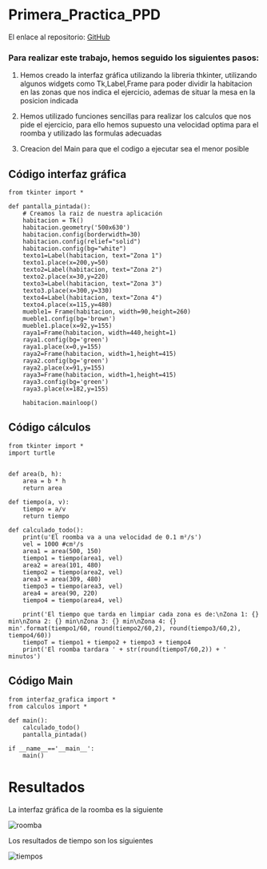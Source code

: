 # Primera_Practica_PPD

El enlace al repositorio: [GitHub](https://github.com/migueliiin/Primera_Practica_PPD.git)
### Para realizar este trabajo, hemos seguido los siguientes pasos:
1. Hemos creado la interfaz gráfica utilizando la libreria thkinter, utilizando algunos widgets como
   Tk,Label,Frame para poder dividir la habitacion en las zonas que nos indica el ejercicio, ademas de situar la mesa 
   en la posicion indicada

2. Hemos utilizado funciones sencillas para realizar los calculos que nos pide el ejercicio,
   para ello hemos supuesto una velocidad optima para el roomba y utilizado las formulas adecuadas
   
3. Creacion del Main para que el codigo a ejecutar sea el menor posible


## Código interfaz gráfica
```
from tkinter import *

def pantalla_pintada():
    # Creamos la raiz de nuestra aplicación
    habitacion = Tk()
    habitacion.geometry('500x630')
    habitacion.config(borderwidth=30)
    habitacion.config(relief="solid")
    habitacion.config(bg="white")
    texto1=Label(habitacion, text="Zona 1")
    texto1.place(x=200,y=50)
    texto2=Label(habitacion, text="Zona 2")
    texto2.place(x=30,y=220)
    texto3=Label(habitacion, text="Zona 3")
    texto3.place(x=300,y=330)
    texto4=Label(habitacion, text="Zona 4")
    texto4.place(x=115,y=480)
    mueble1= Frame(habitacion, width=90,height=260)
    mueble1.config(bg='brown')
    mueble1.place(x=92,y=155)
    raya1=Frame(habitacion, width=440,height=1)
    raya1.config(bg='green')
    raya1.place(x=0,y=155)
    raya2=Frame(habitacion, width=1,height=415)
    raya2.config(bg='green')
    raya2.place(x=91,y=155)
    raya3=Frame(habitacion, width=1,height=415)
    raya3.config(bg='green')
    raya3.place(x=182,y=155)

    habitacion.mainloop()
```

## Código cálculos
```
from tkinter import *
import turtle


def area(b, h):
    area = b * h
    return area

def tiempo(a, v):
    tiempo = a/v
    return tiempo

def calculado_todo():
    print(u'El roomba va a una velocidad de 0.1 m²/s')
    vel = 1000 #cm²/s
    area1 = area(500, 150)
    tiempo1 = tiempo(area1, vel)
    area2 = area(101, 480)
    tiempo2 = tiempo(area2, vel)
    area3 = area(309, 480)
    tiempo3 = tiempo(area3, vel)
    area4 = area(90, 220)
    tiempo4 = tiempo(area4, vel)

    print('El tiempo que tarda en limpiar cada zona es de:\nZona 1: {} min\nZona 2: {} min\nZona 3: {} min\nZona 4: {} min'.format(tiempo1/60, round(tiempo2/60,2), round(tiempo3/60,2), tiempo4/60))
    tiempoT = tiempo1 + tiempo2 + tiempo3 + tiempo4
    print('El roomba tardara ' + str(round(tiempoT/60,2)) + ' minutos')
```

## Código Main

```
from interfaz_grafica import *
from calculos import *

def main():
    calculado_todo()
    pantalla_pintada()
    
if __name__=='__main__':
    main()
```

# Resultados

La interfaz gráfica de la roomba es la siguiente

![roomba](https://user-images.githubusercontent.com/91721552/223159685-73216fda-5249-4925-ab82-42084b37dfbb.PNG)

Los resultados de tiempo son los siguientes

![tiempos](https://user-images.githubusercontent.com/91721552/223159811-90fc46fe-4ef4-4991-8c1d-98e9a5f736a0.PNG)
